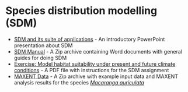 Species distribution modelling (SDM)
====================================

- [SDM and its suite of applications](Principles_SDM_Raes_2017.pptx) - An introductory 
  PowerPoint presentation about SDM
- [SDM Manual](Manual_Raes_SDM.zip) - A Zip archive containing Word documents with 
  general guides for doing SDM
- [Exercise: Model habitat suitability under present and future climate conditions](SDM_Workshop_LeidenUni_08_12_17.pdf) - 
  A PDF file with instructions for the SDM assignment
- [MAXENT Data](Maxent_data.zip) - A Zip archive with example input data and MAXENT 
  analysis results for the species [_Macaranga auriculata_](http://www.asianplant.net/MacMalBorneo/Macaranga%20auriculata.htm)


